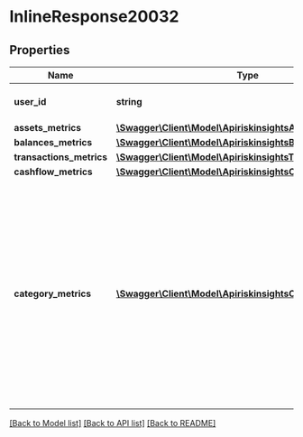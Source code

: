 # InlineResponse20032

## Properties
Name | Type | Description | Notes
------------ | ------------- | ------------- | -------------
**user_id** | **string** | The unique ID your provided for the user. | 
**assets_metrics** | [**\Swagger\Client\Model\ApiriskinsightsAssetsMetrics**](ApiriskinsightsAssetsMetrics.md) |  | 
**balances_metrics** | [**\Swagger\Client\Model\ApiriskinsightsBalancesMetrics**](ApiriskinsightsBalancesMetrics.md) |  | 
**transactions_metrics** | [**\Swagger\Client\Model\ApiriskinsightsTransactionsMetrics**](ApiriskinsightsTransactionsMetrics.md) |  | 
**cashflow_metrics** | [**\Swagger\Client\Model\ApiriskinsightsCashflowMetrics**](ApiriskinsightsCashflowMetrics.md) |  | 
**category_metrics** | [**\Swagger\Client\Model\ApiriskinsightsCategoryMetrics[]**](ApiriskinsightsCategoryMetrics.md) | An array of aggregate metrics regarding the transaction categories and subcategories that Belvo has identified within the user&#x27;s transaction history.  In the array, Belvo only returns categories that have been identified. | 

[[Back to Model list]](../../README.md#documentation-for-models) [[Back to API list]](../../README.md#documentation-for-api-endpoints) [[Back to README]](../../README.md)


